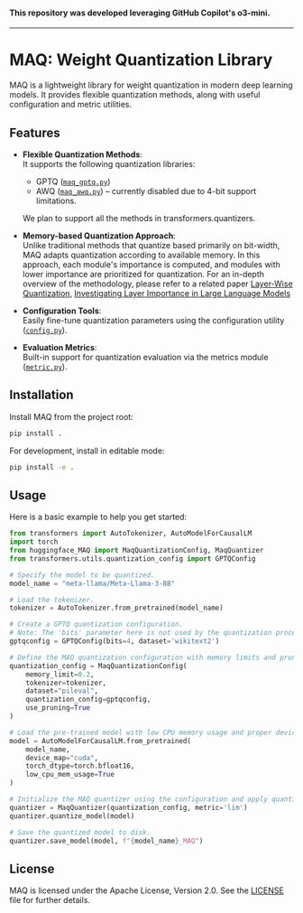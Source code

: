 #### This repository was developed leveraging GitHub Copilot's o3-mini.
---
# MAQ: Weight Quantization Library

MAQ is a lightweight library for weight quantization in modern deep learning models. It provides flexible quantization methods, along with useful configuration and metric utilities.

## Features

- **Flexible Quantization Methods**:  
  It supports the following quantization libraries:
  * GPTQ ([`maq_gptq.py`](src/maq/utils/maq_gptq.py))
  * AWQ ([`maq_awq.py`](src/maq/utils/maq_awq.py)) – currently disabled due to 4-bit support limitations.  

  We plan to support all the methods in transformers.quantizers.

- **Memory-based Quantization Approach**:  
  Unlike traditional methods that quantize based primarily on bit-width, MAQ adapts quantization according to available memory. In this approach, each module's importance is computed, and modules with lower importance are prioritized for quantization. For an in-depth overview of the methodology, please refer to a related paper [Layer-Wise Quantization](https://arxiv.org/abs/2406.17415), [Investigating Layer Importance in Large Language Models](https://arxiv.org/abs/2409.14381)

- **Configuration Tools**:  
  Easily fine-tune quantization parameters using the configuration utility ([`config.py`](src/maq/utils/config.py)).

- **Evaluation Metrics**:  
  Built-in support for quantization evaluation via the metrics module ([`metric.py`](src/maq/utils/metric.py)).

## Installation

Install MAQ from the project root:

```bash
pip install .
```

For development, install in editable mode:

```bash
pip install -e .
```

## Usage

Here is a basic example to help you get started:

```python
from transformers import AutoTokenizer, AutoModelForCausalLM
import torch
from huggingface_MAQ import MaqQuantizationConfig, MaqQuantizer
from transformers.utils.quantization_config import GPTQConfig

# Specify the model to be quantized.
model_name = "meta-llama/Meta-Llama-3-8B"

# Load the tokenizer.
tokenizer = AutoTokenizer.from_pretrained(model_name)

# Create a GPTQ quantization configuration.
# Note: The 'bits' parameter here is not used by the quantization process.
gptqconfig = GPTQConfig(bits=4, dataset='wikitext2')

# Define the MAQ quantization configuration with memory limits and pruning as options.
quantization_config = MaqQuantizationConfig(
    memory_limit=0.2,
    tokenizer=tokenizer,
    dataset="pileval",
    quantization_config=gptqconfig,
    use_pruning=True
)

# Load the pre-trained model with low CPU memory usage and proper device mapping.
model = AutoModelForCausalLM.from_pretrained(
    model_name,
    device_map="cuda",
    torch_dtype=torch.bfloat16,
    low_cpu_mem_usage=True
)

# Initialize the MAQ quantizer using the configuration and apply quantization.
quantizer = MaqQuantizer(quantization_config, metric='lim')
quantizer.quantize_model(model)

# Save the quantized model to disk.
quantizer.save_model(model, f"{model_name}_MAQ")
```

## License

MAQ is licensed under the Apache License, Version 2.0. See the [LICENSE](./LICENSE) file for further details.

